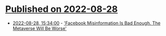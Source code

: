 # [Published on 2022-08-28](index.md)

* [2022-08-28, 15:34:00](https://tech.slashdot.org/story/22/08/27/1850257/facebook-misinformation-is-bad-enough-the-metaverse-will-be-worse?utm_source=rss1.0mainlinkanon&utm_medium=feed) - ['Facebook Misinformation Is Bad Enough. The Metaverse Will Be Worse'](https://tech.slashdot.org/story/22/08/27/1850257/facebook-misinformation-is-bad-enough-the-metaverse-will-be-worse?utm_source=rss1.0mainlinkanon&utm_medium=feed)
